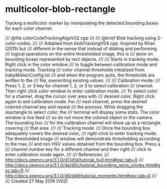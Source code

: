 # multicolor-blob-rectangle
Trackng a multicolor marker by manipulating the detected bounding boxes for each color channel.


/// @file colorCodeTrackingAlgoV02.cpp
///
/// @brief Blob tracking using 2-color-codes.
///
/// Adapted from blobTrackingV04.cpp. Inspired by Khan (2015) but
/// different in the sense that instead of dilating and performing
/// logical operations on the entire thresholded image, this is
/// done on bounding boxes represented by rect objects.
///
/// Starts in tracking mode. Right click in the color window
/// to toggle between calibration mode and tracking mode. Tracking
/// color channel thresholds initialized from babyMotionConfig.txt
/// and when the program quits, the thresholds are written to the
/// file, overwriting existing values.
///
/// Calibration mode:
/// Press 1, 2, or 3 key for channel 1, 2, or 3 to select calibration
/// channel. Then right click color window to enter calibration mode.
/// To select color for a channel, drag the cursor over area with
/// desired color. Right click again to exit calibration mode. For
/// next channel, press the desired colored channel key and repeat
/// the process. While dragging the reactangle to select color, the
/// terminal will display some stats. The color window is live feed
/// so do not move the colored object or the camera. The bounding box
/// for the calibration channel will show up as a rectangle covering
/// that area.
///
/// Tracking mode:
/// Once the bounding box adequately covers the desired color,
/// right-click to enter tracking mode. The thresholded image
/// window will demonstrate thresholding according to the max
/// and min HSV values obtained from the bounding box. Press a
/// channel number key for a different channel and  then right
/// click to enter calibration mode again.
///
/// References:
/// http://docs.opencv.org/3.1.0/d7/d1d/tutorial_hull.html#gsc.tab=0
/// http://docs.opencv.org/3.1.0/da/d0c/tutorial_bounding_rects_circles.html#gsc.tab=0
/// http://docs.opencv.org/3.1.0/d0/d49/tutorial_moments.html#gsc.tab=0
///
/// Created 27 May 2016 (V02)
